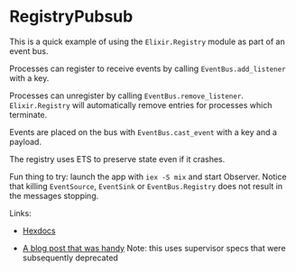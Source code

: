 # RegistryPubsub

This is a quick example of using the `Elixir.Registry` module as part of an event bus.

Processes can register to receive events by calling `EventBus.add_listener` with a key.

Processes can unregister by calling `EventBus.remove_listener`. `Elixir.Registry` will automatically remove entries for processes which terminate.

Events are placed on the bus with `EventBus.cast_event` with a key and a payload.

The registry uses ETS to preserve state even if it crashes.

Fun thing to try: launch the app with `iex -S mix` and start Observer. Notice that killing `EventSource`, `EventSink` or `EventBus.Registry` does not result in the messages stopping.

Links:

* [Hexdocs](https://hexdocs.pm/elixir/Registry.html#content)

* [A blog post that was handy](https://medium.com/elixirlabs/registry-in-elixir-1-4-0-d6750fb5aeb) Note: this uses supervisor specs that were subsequently deprecated
